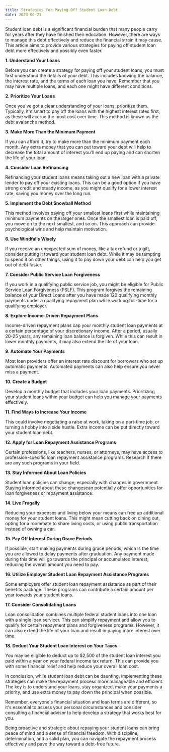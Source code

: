 ```yaml
---
title: Strategies for Paying Off Student Loan Debt
date: 2023-06-21
---
```

Student loan debt is a significant financial burden that many people carry for years after they have finished their education. However, there are ways to manage this debt effectively and reduce the financial strain it may cause. This article aims to provide various strategies for paying off student loan debt more effectively and possibly even faster.

**1. Understand Your Loans**

Before you can create a strategy for paying off your student loans, you must first understand the details of your debt. This includes knowing the balance, the interest rate, and the terms of each loan you have. Remember that you may have multiple loans, and each one might have different conditions.

**2. Prioritize Your Loans**

Once you've got a clear understanding of your loans, prioritize them. Typically, it's smart to pay off the loans with the highest interest rates first, as these will accrue the most cost over time. This method is known as the debt avalanche method.

**3. Make More Than the Minimum Payment**

If you can afford it, try to make more than the minimum payment each month. Any extra money that you can put toward your debt will help to decrease the total amount of interest you'll end up paying and can shorten the life of your loan.

**4. Consider Loan Refinancing**

Refinancing your student loans means taking out a new loan with a private lender to pay off your existing loans. This can be a good option if you have strong credit and steady income, as you might qualify for a lower interest rate, saving you money over the long run.

**5. Implement the Debt Snowball Method**

This method involves paying off your smallest loans first while maintaining minimum payments on the larger ones. Once the smallest loan is paid off, you move on to the next smallest, and so on. This approach can provide psychological wins and help maintain motivation.

**6. Use Windfalls Wisely**

If you receive an unexpected sum of money, like a tax refund or a gift, consider putting it toward your student loan debt. While it may be tempting to spend it on other things, using it to pay down your debt can help you get out of debt faster.

**7. Consider Public Service Loan Forgiveness**

If you work in a qualifying public service job, you might be eligible for Public Service Loan Forgiveness (PSLF). This program forgives the remaining balance of your Direct Loans after you have made 120 qualifying monthly payments under a qualifying repayment plan while working full-time for a qualifying employer.

**8. Explore Income-Driven Repayment Plans**

Income-driven repayment plans cap your monthly student loan payments at a certain percentage of your discretionary income. After a period, usually 20-25 years, any remaining loan balance is forgiven. While this can result in lower monthly payments, it may also extend the life of your loan.

**9. Automate Your Payments**

Most loan providers offer an interest rate discount for borrowers who set up automatic payments. Automated payments can also help ensure you never miss a payment.

**10. Create a Budget**

Develop a monthly budget that includes your loan payments. Prioritizing your student loans within your budget can help you manage your payments effectively.

**11. Find Ways to Increase Your Income**

This could involve negotiating a raise at work, taking on a part-time job, or turning a hobby into a side hustle. Extra income can be put directly toward your student loan debt.

**12. Apply for Loan Repayment Assistance Programs**

Certain professions, like teachers, nurses, or attorneys, may have access to profession-specific loan repayment assistance programs. Research if there are any such programs in your field.

**13. Stay Informed About Loan Policies**

Student loan policies can change, especially with changes in government. Staying informed about these changescan potentially offer opportunities for loan forgiveness or repayment assistance.

**14. Live Frugally**

Reducing your expenses and living below your means can free up additional money for your student loans. This might mean cutting back on dining out, opting for a roommate to share living costs, or using public transportation instead of owning a car.

**15. Pay Off Interest During Grace Periods**

If possible, start making payments during grace periods, which is the time you are allowed to delay payments after graduation. Any payment made during this time will go towards the principal or accumulated interest, reducing the overall amount you need to pay.

**16. Utilize Employer Student Loan Repayment Assistance Programs**

Some employers offer student loan repayment assistance as part of their benefits package. These programs can contribute a certain amount per year towards your student loans.

**17. Consider Consolidating Loans**

Loan consolidation combines multiple federal student loans into one loan with a single loan servicer. This can simplify repayment and allow you to qualify for certain repayment plans and forgiveness programs. However, it can also extend the life of your loan and result in paying more interest over time.

**18. Deduct Your Student Loan Interest on Your Taxes**

You may be eligible to deduct up to $2,500 of the student loan interest you paid within a year on your federal income tax return. This can provide you with some financial relief and help reduce your overall loan cost.

In conclusion, while student loan debt can be daunting, implementing these strategies can make the repayment process more manageable and efficient. The key is to understand your loans, stay organized, make your payments a priority, and use extra money to pay down the principal when possible.

Remember, everyone's financial situation and loan terms are different, so it's essential to assess your personal circumstances and consider consulting a financial advisor to help develop a strategy that works best for you.

Being proactive and strategic about repaying your student loans can bring peace of mind and a sense of financial freedom. With discipline, determination, and a solid plan, you can navigate the repayment process effectively and pave the way toward a debt-free future.